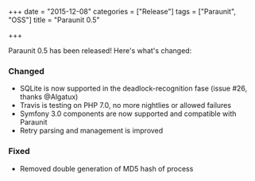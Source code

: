 +++
date = "2015-12-08"
categories = ["Release"]
tags = ["Paraunit", "OSS"]
title = "Paraunit 0.5"

+++

Paraunit 0.5 has been released! Here's what's changed:

### Changed

* SQLite is now supported in the deadlock-recognition fase (issue #26, thanks @Algatux)
* Travis is testing on PHP 7.0, no more nightlies or allowed failures
* Symfony 3.0 components are now supported and compatible with Paraunit
* Retry parsing and management is improved

### Fixed

* Removed double generation of MD5 hash of process

